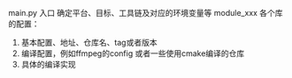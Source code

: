 main.py 入口
确定平台、目标、工具链及对应的环境变量等
module_xxx 各个库的配置：
1. 基本配置、地址、仓库名、tag或者版本
2. 编译配置，例如ffmpeg的config 或者一些使用cmake编译的仓库
3. 具体的编译实现